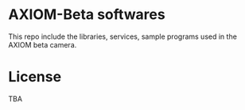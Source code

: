 # AXIOM-Beta softwares

This repo include the libraries, services, sample programs used in the AXIOM beta camera.

# License

TBA
